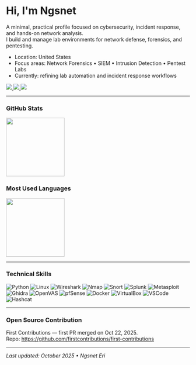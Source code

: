 <h1 align="left">Hi, I'm Ngsnet</h1>

A minimal, practical profile focused on cybersecurity, incident response, and hands-on network analysis.  
I build and manage lab environments for network defense, forensics, and pentesting.

- Location: United States  
- Focus areas: Network Forensics • SIEM • Intrusion Detection • Pentest Labs  
- Currently: refining lab automation and incident response workflows

<!-- Links row -->
<p>
  <a href="https://www.linkedin.com/feed/">
    <img src="https://img.shields.io/badge/LinkedIn-0A66C2?style=flat&logo=linkedin&logoColor=white" />
  </a>
  <a href="mailto:ngsnetmpls@gmail.com">
    <img src="https://img.shields.io/badge/Email-555555?style=flat&logo=gmail&logoColor=white" />
  </a>
  <a href="https://github.com/ngsnetEri?tab=repositories">
    <img src="https://img.shields.io/badge/Portfolio-Repos-222?style=flat&logo=github&logoColor=white" />
  </a>
</p>

---

### GitHub Stats
<!-- If the cards don’t load, keep them as-is; they’ll render on profile. -->
<p>
  <img height="160" src="https://github-readme-stats.vercel.app/api?username=ngsnetEri&show_icons=true&count_private=true&include_all_commits=true&theme=tokyonight" />
</p>

### Most Used Languages
<p>
  <img height="160" src="https://github-readme-stats.vercel.app/api/top-langs/?username=ngsnetEri&layout=compact&theme=tokyonight" />
</p>

---

### Technical Skills
![Python](https://img.shields.io/badge/Python-3776AB?style=flat&logo=python&logoColor=white)
![Linux](https://img.shields.io/badge/Linux-FCC624?style=flat&logo=linux&logoColor=black)
![Wireshark](https://img.shields.io/badge/Wireshark-1E90FF?style=flat&logo=wireshark&logoColor=white)
![Nmap](https://img.shields.io/badge/Nmap-CC0000?style=flat)
![Snort](https://img.shields.io/badge/Snort-1B1B1B?style=flat)
![Splunk](https://img.shields.io/badge/Splunk-1f6feb?style=flat&logo=splunk&logoColor=white)
![Metasploit](https://img.shields.io/badge/Metasploit-282828?style=flat)
![Ghidra](https://img.shields.io/badge/Ghidra-6C77A0?style=flat)
![OpenVAS](https://img.shields.io/badge/OpenVAS-2F9E44?style=flat)
![pfSense](https://img.shields.io/badge/pfSense-00A6D6?style=flat)
![Docker](https://img.shields.io/badge/Docker-2496ED?style=flat&logo=docker&logoColor=white)
![VirtualBox](https://img.shields.io/badge/VirtualBox-183A77?style=flat&logo=virtualbox&logoColor=white)
![VSCode](https://img.shields.io/badge/VS%20Code-0078D7?style=flat&logo=visual-studio-code&logoColor=white)
![Hashcat](https://img.shields.io/badge/Hashcat-FF6600?style=flat)

---

### Open Source Contribution
First Contributions — first PR merged on Oct 22, 2025.  
Repo: https://github.com/firstcontributions/first-contributions

---

_Last updated: October 2025 • Ngsnet Eri_
